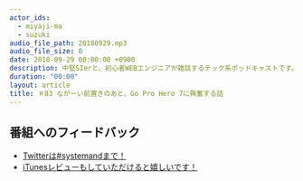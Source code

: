 ```yaml
---
actor_ids:
  - miyaji-ma
  - suzuki
audio_file_path: 20180929.mp3
audio_file_size: 0
date: 2018-09-29 00:00:00 +0900
description: 中堅SIerと、初心者WEBエンジニアが雑談するテック系ポッドキャストです。
duration: "00:00"
layout: article
title: ＃83 ながーい前置きのあと、Go Pro Hero 7に興奮する話
---
```

## 番組へのフィードバック
* [Twitterは#systemandまで！](https://twitter.com/search?q=%23systemand)
* [iTunesレビューもしていただけると嬉しいです！](https://itunes.apple.com/jp/podcast/systemand-online/id1205168408?mt=2)

